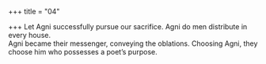 +++
title = "04"

+++
Let Agni successfully pursue our sacrifice. Agni do men distribute in  every house.  
Agni became their messenger, conveying the oblations. Choosing Agni,  they choose him who possesses a poet’s purpose.  